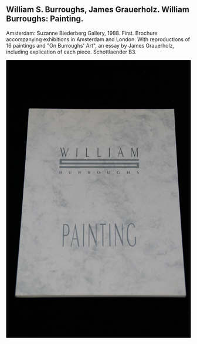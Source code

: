 ## William S. Burroughs, James Grauerholz. William Burroughs: Painting.

Amsterdam: Suzanne Biederberg Gallery, 1988. First. Brochure accompanying exhibitions in Amsterdam and London. With reproductions of 16 paintings and "On Burroughs' Art", an essay by James Grauerholz, including explication of each piece. Schottlaender B3.

![William Burroughs: Painting](../assets/images/william-burroughs-painting-1.jpg)
